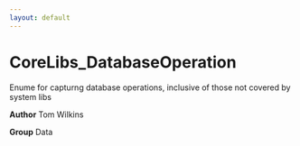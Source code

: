 ```yaml
---
layout: default
---
```

# CoreLibs_DatabaseOperation

Enume for capturng database operations, inclusive of those not covered
by system libs


**Author** Tom Wilkins


**Group** Data

